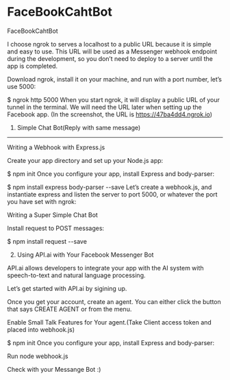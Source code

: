 # FaceBookCahtBot
FaceBookCahtBot


I choose ngrok to serves a localhost to a public URL because it is simple and easy to use. This URL will be used as a Messenger webhook endpoint during the development, so you don’t need to deploy to a server until the app is completed.

Download ngrok, install it on your machine, and run with a port number, let’s use 5000:

$ ngrok http 5000
When you start ngrok, it will display a public URL of your tunnel in the terminal. We will need the URL later when setting up the Facebook app. (In the screenshot, the URL is https://47ba4dd4.ngrok.io)

1) Simple Chat Bot(Reply with same message)
-------------------------------------------------
Writing a Webhook with Express.js

Create your app directory and set up your Node.js app:

$ npm init
Once you configure your app, install Express and body-parser:

$ npm install express body-parser --save
Let’s create a webhook.js, and instantiate express and listen the server to port 5000, or whatever the port you have set with ngrok:

Writing a Super Simple Chat Bot

Install request to POST messages:

$ npm install request --save


2. Using API.ai with Your Facebook Messenger Bot

API.ai allows developers to integrate your app with the AI system with speech-to-text and natural language processing.

Let’s get started with API.ai by sigining up.

Once you get your account, create an agent. You can either click the button that says CREATE AGENT or from the menu.

Enable Small Talk Features for Your agent.(Take Client access token and placed into webhook.js)

$ npm init
Once you configure your app, install Express and body-parser:


Run node webhook.js

Check with your Messange Bot :)
